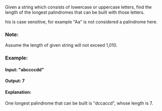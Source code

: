 Given a string which consists of lowercase or uppercase letters, find the length of the longest palindromes that can be built with those letters.

his is case sensitive, for example "Aa" is not considered a palindrome here.

### Note:
Assume the length of given string will not exceed 1,010.

### Example:

#### Input:  "abccccdd"
#### Output: 7

#### Explanation:
One longest palindrome that can be built is "dccaccd", whose length is 7.
